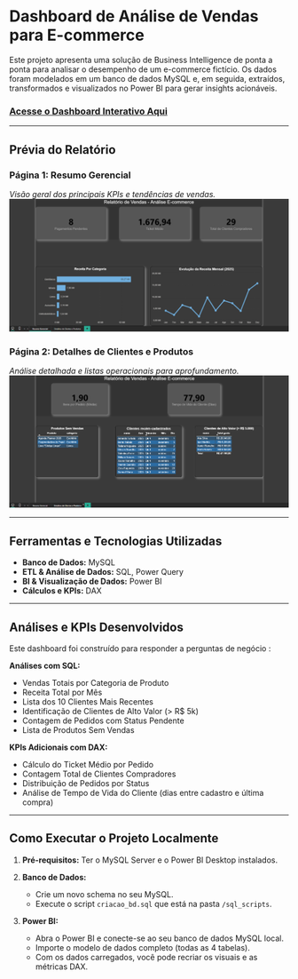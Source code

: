 # Dashboard de Análise de Vendas para E-commerce

Este projeto apresenta uma solução de Business Intelligence de ponta a ponta para analisar o desempenho de um e-commerce fictício. Os dados foram modelados em um banco de dados MySQL e, em seguida, extraídos, transformados e visualizados no Power BI para gerar insights acionáveis.

### [Acesse o Dashboard Interativo Aqui](https://app.powerbi.com/view?r=eyJrIjoiM2M5NDgzZDktMzNmYS00ZmQyLWIyYjUtMWIxYTYxMDAzYjAzIiwidCI6IjhkY2JhYjI4LTA5NzItNDRkYi1iZDE4LTZhYjMzYmVmOTc1NiJ9&pageName=c87b9c555417c4702a3e)

---

## Prévia do Relatório

### Página 1: Resumo Gerencial
*Visão geral dos principais KPIs e tendências de vendas.*
![Página de Resumo Gerencial](./dashboard/resumo_gerencial.png)

### Página 2: Detalhes de Clientes e Produtos
*Análise detalhada e listas operacionais para aprofundamento.*
![Página de Detalhes](./dashboard/detalhes_clientes_produtos.png)

---

## Ferramentas e Tecnologias Utilizadas

* **Banco de Dados:** MySQL
* **ETL & Análise de Dados:** SQL, Power Query
* **BI & Visualização de Dados:** Power BI
* **Cálculos e KPIs:** DAX
---

## Análises e KPIs Desenvolvidos

Este dashboard foi construído para responder a perguntas de negócio :

**Análises com SQL:**
* Vendas Totais por Categoria de Produto
* Receita Total por Mês
* Lista dos 10 Clientes Mais Recentes
* Identificação de Clientes de Alto Valor (> R$ 5k)
* Contagem de Pedidos com Status Pendente
* Lista de Produtos Sem Vendas

**KPIs Adicionais com DAX:**
* Cálculo do Ticket Médio por Pedido
* Contagem Total de Clientes Compradores
* Distribuição de Pedidos por Status
* Análise de Tempo de Vida do Cliente (dias entre cadastro e última compra)

---

## Como Executar o Projeto Localmente

1.  **Pré-requisitos:** Ter o MySQL Server e o Power BI Desktop instalados.

2.  **Banco de Dados:**
    * Crie um novo schema no seu MySQL.
    * Execute o script `criacao_bd.sql` que está na pasta `/sql_scripts`.

3.  **Power BI:**
    * Abra o Power BI e conecte-se ao seu banco de dados MySQL local.
    * Importe o modelo de dados completo (todas as 4 tabelas).
    * Com os dados carregados, você pode recriar os visuais e as métricas DAX.



